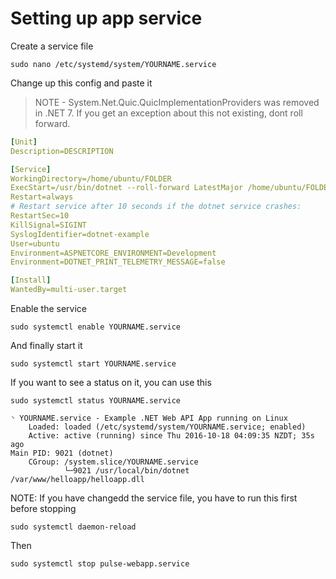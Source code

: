 # Setting up app service

Create a service file
```
sudo nano /etc/systemd/system/YOURNAME.service
```

Change up this config and paste it
> NOTE - System.Net.Quic.QuicImplementationProviders was removed in .NET 7. If you get an exception about this not existing, dont roll forward.
```yaml
[Unit]
Description=DESCRIPTION

[Service]
WorkingDirectory=/home/ubuntu/FOLDER
ExecStart=/usr/bin/dotnet --roll-forward LatestMajor /home/ubuntu/FOLDER/APP.dll
Restart=always
# Restart service after 10 seconds if the dotnet service crashes:
RestartSec=10
KillSignal=SIGINT
SyslogIdentifier=dotnet-example
User=ubuntu
Environment=ASPNETCORE_ENVIRONMENT=Development
Environment=DOTNET_PRINT_TELEMETRY_MESSAGE=false

[Install]
WantedBy=multi-user.target
```

Enable the service
```
sudo systemctl enable YOURNAME.service
```

And finally start it
```
sudo systemctl start YOURNAME.service
```

If you want to see a status on it, you can use this
```
sudo systemctl status YOURNAME.service

◝ YOURNAME.service - Example .NET Web API App running on Linux
    Loaded: loaded (/etc/systemd/system/YOURNAME.service; enabled)
    Active: active (running) since Thu 2016-10-18 04:09:35 NZDT; 35s ago
Main PID: 9021 (dotnet)
    CGroup: /system.slice/YOURNAME.service
            └─9021 /usr/local/bin/dotnet /var/www/helloapp/helloapp.dll
```

NOTE: If you have changedd the service file, you have to run this first before stopping
```
sudo systemctl daemon-reload
```
Then
```
sudo systemctl stop pulse-webapp.service
```
